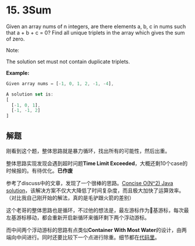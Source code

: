 # 15. 3Sum

Given an array nums of n integers, are there elements a, b, c in nums such that a + b + c = 0? Find all unique triplets in the array which gives the sum of zero.

Note:

The solution set must not contain duplicate triplets.

**Example:**

```js
Given array nums = [-1, 0, 1, 2, -1, -4],

A solution set is:
[
  [-1, 0, 1],
  [-1, -1, 2]
]
```

## 解题

刚看到这个题，整体思路就是暴力循环，找出所有的可能性，然后出重。

整体思路实现发现会遇到超时问题**Time Limit Exceeded**，大概还剩10个case的时候报的。有待优化。**已作废**

参考了discuss中的文章，发现了一个很棒的思路。[Concise O(N^2) Java solution](https://leetcode.com/problems/3sum/discuss/7380/Concise-O(N2)-Java-solution)，该解决方案不仅大大降低了时间复杂度，而且极大加快了运算效率。（对比我自己刚开始的解法，真的是毛驴跟火箭的差别）

这个老哥的整体思路也是循环，不过他的想法是，最左游标作为基游标，每次最左基游标移动，都会重新开启新循环来循环剩下两个浮动游标。

而中间两个浮动游标的思路有点类似**Container With Most Water**的设计，由两端向中间进行。同时还要比较下一个点进行除重。细节都在[代码里](./2.js)。
